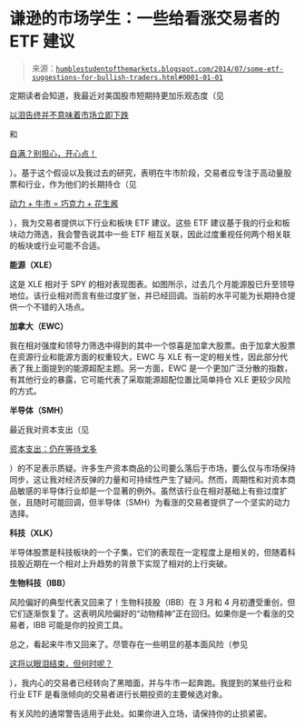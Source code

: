 <!--yml

类别：未分类

日期：2024-05-18 03:37:14

-->

# 谦逊的市场学生：一些给看涨交易者的 ETF 建议

> 来源：[`humblestudentofthemarkets.blogspot.com/2014/07/some-etf-suggestions-for-bullish-traders.html#0001-01-01`](https://humblestudentofthemarkets.blogspot.com/2014/07/some-etf-suggestions-for-bullish-traders.html#0001-01-01)

定期读者会知道，我最近对美国股市短期持更加乐观态度（见

[以泪告终并不意味着市场立即下跌](http://humblestudentofthemarkets.blogspot.com/2014/06/ending-in-tears-doesnt-mean-market-goes.html)

和

[自满？别担心，开心点！](http://humblestudentofthemarkets.blogspot.com/2014/07/complacency-dont-worry-be-happy.html)

）。基于这个假设以及我过去的研究，表明在牛市阶段，交易者应专注于高动量股票和行业，作为他们的长期持仓（见

[动力 + 牛市 = 巧克力 + 花生酱](http://humblestudentofthemarkets.blogspot.com/2012/09/momentum-bull-market-chocolate-peanut.html)

），我为交易者提供以下行业和板块 ETF 建议。这些 ETF 建议基于我的行业和板块动力筛选，我会警告说其中一些 ETF 相互关联，因此过度重视任何两个相关联的板块或行业可能不合适。

**能源（XLE）**

这是 XLE 相对于 SPY 的相对表现图表。如图所示，过去几个月能源股已升至领导地位。该行业相对而言有些过度扩张，并已经回调。当前的水平可能为长期持仓提供一个不错的入场点。

**加拿大（EWC）**

我在相对强度和领导力筛选中得到的其中一个惊喜是加拿大股票。由于加拿大股票在资源行业和能源方面的权重较大，EWC 与 XLE 有一定的相关性，因此部分代表了我上面提到的能源超配主题。另一方面，EWC 是一个更加广泛分散的指数，有其他行业的暴露，它可能代表了采取能源超配位置比简单持仓 XLE 更较少风险的方式。

**半导体（SMH）**

最近我对资本支出（见

[资本支出：仍在等待戈多](http://humblestudentofthemarkets.blogspot.com/2014/04/capex-still-waiting-for-godot.html)

）的不足表示质疑。许多生产资本商品的公司要么落后于市场，要么仅与市场保持同步，这让我对经济反弹的力量和可持续性产生了疑问。然而，周期性和对资本商品敏感的半导体行业却是一个显著的例外。虽然该行业在相对基础上有些过度扩张，且随时可能回调，但半导体（SMH）为看涨的交易者提供了一个坚实的动力选择。

**科技（XLK）**

半导体股票是科技板块的一个子集，它们的表现在一定程度上是相关的，但随着科技股近期在一个相对上升趋势的背景下实现了相对的上行突破。

**生物科技（IBB）**

风险偏好的典型代表又回来了！生物科技股（IBB）在 3 月和 4 月初遭受重创，但它们逐渐恢复了。这表明风险偏好的“动物精神”正在回归。如果你是一个看涨的交易者，IBB 可能是你的投资工具。

总之，看起来牛市又回来了。尽管存在一些明显的基本面风险（参见

[这将以眼泪结束，但何时呢？](http://humblestudentofthemarkets.blogspot.com/2014/06/this-will-end-in-tears-but-when.html)

），我内心的交易者已经转向了黑暗面，并与牛市一起奔跑。我提到的某些行业和行业 ETF 是看涨倾向的交易者进行长期投资的主要候选对象。

有关风险的通常警告适用于此处。如果你进入立场，请保持你的止损紧密。
